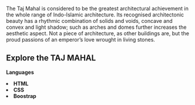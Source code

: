 The Taj Mahal is considered to be the greatest architectural achievement in the whole range of Indo-Islamic architecture. Its recognised architectonic beauty has a rhythmic combination of solids and voids, concave and convex and light shadow; such as arches and domes further increases the aesthetic aspect. Not a piece of architecture, as other buildings are, but the proud passions of an emperor’s love wrought in living stones.
##
## Explore the TAJ MAHAL
<b>Languages
<li>HTML</li>
<li>CSS</li>
<li>Boostrap</li>

